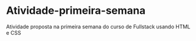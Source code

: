 # Atividade-primeira-semana
Atividade proposta na primeira semana do curso de Fullstack usando HTML e CSS

